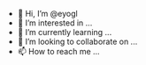 - 👋 Hi, I’m @eyogl
- 👀 I’m interested in ...
- 🌱 I’m currently learning ...
- 💞️ I’m looking to collaborate on ...
- 📫 How to reach me ...

<!---
eyogl/eyogl is a ✨ special ✨ repository because its `README.md` (this file) appears on your GitHub profile.
You can click the Preview link to take a look at your changes.
--->

